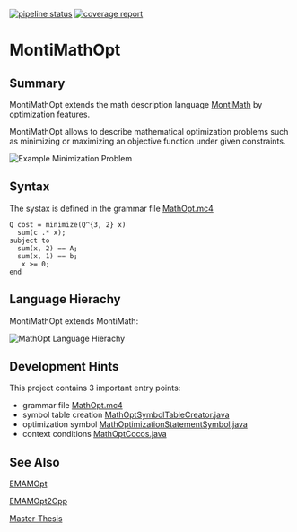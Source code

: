 
[![pipeline status](https://git.rwth-aachen.de/monticore/EmbeddedMontiArc/languages/MontiMathOpt/badges/master/pipeline.svg)](https://git.rwth-aachen.de/monticore/EmbeddedMontiArc/languages/MontiMathOpt/commits/master)
[![coverage report](https://git.rwth-aachen.de/monticore/EmbeddedMontiArc/languages/MontiMathOpt/badges/master/coverage.svg)](https://git.rwth-aachen.de/monticore/EmbeddedMontiArc/languages/MontiMathOpt/commits/master)

# MontiMathOpt

## Summary

MontiMathOpt extends the math description language [MontiMath](https://git.rwth-aachen.de/monticore/EmbeddedMontiArc/languages/MontiMath) by optimization features.

MontiMathOpt allows to describe mathematical optimization problems such as minimizing or maximizing an objective function under given constraints. 

![Example Minimization Problem](https://git.rwth-aachen.de/monticore/EmbeddedMontiArc/languages/MontiMathOpt/raw/994d5a727661dbe7e1508e404bffa502afd8f54a/doc/img/OptimizationProblem.png "Example Minimization Problem")


## Syntax

The systax is defined in the grammar file [MathOpt.mc4](https://git.rwth-aachen.de/monticore/EmbeddedMontiArc/languages/MontiMathOpt/blob/master/src/main/grammars/de/monticore/lang/MathOpt.mc4)


```
Q cost = minimize(Q^{3, 2} x)
  sum(c .* x);
subject to
  sum(x, 2) == A;
  sum(x, 1) == b;
   x >= 0;
end
```

## Language Hierachy

MontiMathOpt extends MontiMath:

![MathOpt Language Hierachy](https://git.rwth-aachen.de/monticore/EmbeddedMontiArc/languages/MontiMathOpt/raw/master/doc/img/mathopt.png)

## Development Hints

This project contains 3 important entry points:
- grammar file [MathOpt.mc4](https://git.rwth-aachen.de/monticore/EmbeddedMontiArc/languages/MontiMathOpt/blob/master/src/main/grammars/de/monticore/lang/MathOpt.mc4)
- symbol table creation [MathOptSymbolTableCreator.java](https://git.rwth-aachen.de/monticore/EmbeddedMontiArc/languages/MontiMathOpt/blob/master/src/main/java/de/monticore/lang/mathopt/_symboltable/MathOptSymbolTableCreator.java)
- optimization symbol [MathOptimizationStatementSymbol.java](https://git.rwth-aachen.de/monticore/EmbeddedMontiArc/languages/MontiMathOpt/blob/master/src/main/java/de/monticore/lang/mathopt/_symboltable/MathOptimizationStatementSymbol.java)
- context conditions [MathOptCocos.java](https://git.rwth-aachen.de/monticore/EmbeddedMontiArc/languages/MontiMathOpt/blob/master/src/main/java/de/monticore/lang/mathopt/_cocos/MathOptCocos.java)

## See Also

[EMAMOpt](https://git.rwth-aachen.de/monticore/EmbeddedMontiArc/languages/EmbeddedMontiArcMathOpt)

[EMAMOpt2Cpp](https://git.rwth-aachen.de/monticore/EmbeddedMontiArc/generators/EMAMOpt2Cpp)

[Master-Thesis](https://git.rwth-aachen.de/monticore/EmbeddedMontiArc/languages/MontiMathOpt/blob/master/doc/master_thesis_richter.pdf)
